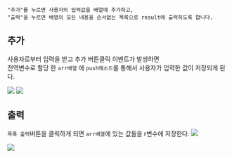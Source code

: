 ```
"추가"를 누르면 사용자의 입력값을 배열에 추가하고,
"출력"을 누르면 배열의 모든 내용을 순서없는 목록으로 result에 출력하도록 합니다.
```

## 추가
사용자로부터 입력을 받고 추가 버튼클릭 이벤트가 발생하면  
전역변수로 할당 한 `arr배열` 에 `push메소드`를 통해서 사용자가 입력한 값이 저장되게 된다.

<img src ="https://user-images.githubusercontent.com/69107255/105165768-199f8100-5b5a-11eb-81c8-d24a31b20698.png">

<img src ="https://user-images.githubusercontent.com/69107255/105166884-55871600-5b5b-11eb-935e-b2d07775986e.png">


## 출력
`목록 출력`버튼을 클릭하게 되면 `arr배열`에 있는 값들을 r변수에 저장한다.
<img src ="https://user-images.githubusercontent.com/69107255/105166040-62573a00-5b5a-11eb-8611-4c58432e587b.png">

<img src="https://user-images.githubusercontent.com/69107255/105166953-764f6b80-5b5b-11eb-89d7-48130eb74265.png">